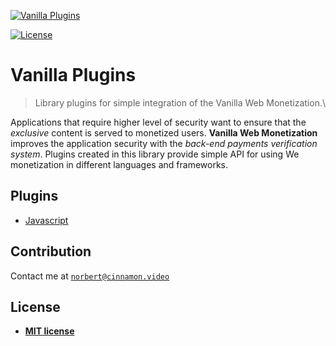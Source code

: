 <a href="https//admin.vanilla.so"><img src="https://admin.vanilla.so/icons/apple-icon.png" alt="Vanilla Plugins"></a>

[![License](http://img.shields.io/:license-mit-blue.svg?style=flat-square)](http://badges.mit-license.org)

# Vanilla Plugins

> Library plugins for simple integration of the Vanilla Web Monetization.\

Applications that require higher level of security want to ensure that the *exclusive* content is served to monetized users.
**Vanilla Web Monetization** improves the application security with the *back-end payments verification system*.
Plugins created in this library provide simple API for using We monetization in different languages and frameworks.


## Plugins
* [Javascript](https://github.com/vanilla-wm/vanilla-plugins/tree/master/packages/javascript)

## Contribution
Contact me at <a href="mailto:norbert@cinnamon.video" target="_blank">`norbert@cinnamon.video`</a>

## License
- **[MIT license](https://github.com/vanilla-wm/vanilla-plugins/blob/master/LICENSE)**
